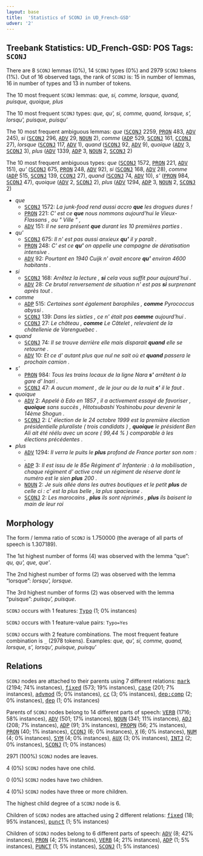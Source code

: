 ```yaml
---
layout: base
title:  'Statistics of SCONJ in UD_French-GSD'
udver: '2'
---
```


## Treebank Statistics: UD_French-GSD: POS Tags: `SCONJ`

There are 8 `SCONJ` lemmas (0%), 14 `SCONJ` types (0%) and 2979 `SCONJ` tokens (1%).
Out of 16 observed tags, the rank of `SCONJ` is: 15 in number of lemmas, 16 in number of types and 13 in number of tokens.

The 10 most frequent `SCONJ` lemmas: <em>que, si, comme, lorsque, quand, puisque, quoique, plus</em>

The 10 most frequent `SCONJ` types:  <em>que, qu', si, comme, quand, lorsque, s', lorsqu', puisque, puisqu'</em>

The 10 most frequent ambiguous lemmas: <em>que</em> (<tt><a href="fr_gsd-pos-SCONJ.html">SCONJ</a></tt> 2259, <tt><a href="fr_gsd-pos-PRON.html">PRON</a></tt> 483, <tt><a href="fr_gsd-pos-ADV.html">ADV</a></tt> 245), <em>si</em> (<tt><a href="fr_gsd-pos-SCONJ.html">SCONJ</a></tt> 296, <tt><a href="fr_gsd-pos-ADV.html">ADV</a></tt> 29, <tt><a href="fr_gsd-pos-NOUN.html">NOUN</a></tt> 2), <em>comme</em> (<tt><a href="fr_gsd-pos-ADP.html">ADP</a></tt> 529, <tt><a href="fr_gsd-pos-SCONJ.html">SCONJ</a></tt> 161, <tt><a href="fr_gsd-pos-CCONJ.html">CCONJ</a></tt> 27), <em>lorsque</em> (<tt><a href="fr_gsd-pos-SCONJ.html">SCONJ</a></tt> 117, <tt><a href="fr_gsd-pos-ADV.html">ADV</a></tt> 1), <em>quand</em> (<tt><a href="fr_gsd-pos-SCONJ.html">SCONJ</a></tt> 92, <tt><a href="fr_gsd-pos-ADV.html">ADV</a></tt> 9), <em>quoique</em> (<tt><a href="fr_gsd-pos-ADV.html">ADV</a></tt> 3, <tt><a href="fr_gsd-pos-SCONJ.html">SCONJ</a></tt> 3), <em>plus</em> (<tt><a href="fr_gsd-pos-ADV.html">ADV</a></tt> 1339, <tt><a href="fr_gsd-pos-ADP.html">ADP</a></tt> 3, <tt><a href="fr_gsd-pos-NOUN.html">NOUN</a></tt> 2, <tt><a href="fr_gsd-pos-SCONJ.html">SCONJ</a></tt> 2)

The 10 most frequent ambiguous types:  <em>que</em> (<tt><a href="fr_gsd-pos-SCONJ.html">SCONJ</a></tt> 1572, <tt><a href="fr_gsd-pos-PRON.html">PRON</a></tt> 221, <tt><a href="fr_gsd-pos-ADV.html">ADV</a></tt> 151), <em>qu'</em> (<tt><a href="fr_gsd-pos-SCONJ.html">SCONJ</a></tt> 675, <tt><a href="fr_gsd-pos-PRON.html">PRON</a></tt> 248, <tt><a href="fr_gsd-pos-ADV.html">ADV</a></tt> 92), <em>si</em> (<tt><a href="fr_gsd-pos-SCONJ.html">SCONJ</a></tt> 168, <tt><a href="fr_gsd-pos-ADV.html">ADV</a></tt> 28), <em>comme</em> (<tt><a href="fr_gsd-pos-ADP.html">ADP</a></tt> 515, <tt><a href="fr_gsd-pos-SCONJ.html">SCONJ</a></tt> 139, <tt><a href="fr_gsd-pos-CCONJ.html">CCONJ</a></tt> 27), <em>quand</em> (<tt><a href="fr_gsd-pos-SCONJ.html">SCONJ</a></tt> 74, <tt><a href="fr_gsd-pos-ADV.html">ADV</a></tt> 10), <em>s'</em> (<tt><a href="fr_gsd-pos-PRON.html">PRON</a></tt> 984, <tt><a href="fr_gsd-pos-SCONJ.html">SCONJ</a></tt> 47), <em>quoique</em> (<tt><a href="fr_gsd-pos-ADV.html">ADV</a></tt> 2, <tt><a href="fr_gsd-pos-SCONJ.html">SCONJ</a></tt> 2), <em>plus</em> (<tt><a href="fr_gsd-pos-ADV.html">ADV</a></tt> 1294, <tt><a href="fr_gsd-pos-ADP.html">ADP</a></tt> 3, <tt><a href="fr_gsd-pos-NOUN.html">NOUN</a></tt> 2, <tt><a href="fr_gsd-pos-SCONJ.html">SCONJ</a></tt> 2)


* <em>que</em>
  * <tt><a href="fr_gsd-pos-SCONJ.html">SCONJ</a></tt> 1572: <em>La junk-food rend aussi accro <b>que</b> les drogues dures !</em>
  * <tt><a href="fr_gsd-pos-PRON.html">PRON</a></tt> 221: <em>C' est ce <b>que</b> nous nommons aujourd'hui le Vieux-Flassans , ou " Ville " ,</em>
  * <tt><a href="fr_gsd-pos-ADV.html">ADV</a></tt> 151: <em>Il ne sera présent <b>que</b> durant les 10 premières parties .</em>
* <em>qu'</em>
  * <tt><a href="fr_gsd-pos-SCONJ.html">SCONJ</a></tt> 675: <em>Il n' est pas aussi anxieux <b>qu'</b> il y paraît .</em>
  * <tt><a href="fr_gsd-pos-PRON.html">PRON</a></tt> 248: <em>C' est ce <b>qu'</b> on appelle une campagne de dératisation intensive .</em>
  * <tt><a href="fr_gsd-pos-ADV.html">ADV</a></tt> 92: <em>Pourtant en 1940 Cuijk n' avait encore <b>qu'</b> environ 4600 habitants .</em>
* <em>si</em>
  * <tt><a href="fr_gsd-pos-SCONJ.html">SCONJ</a></tt> 168: <em>Arrêtez la lecture , <b>si</b> cela vous suffit pour aujourd'hui .</em>
  * <tt><a href="fr_gsd-pos-ADV.html">ADV</a></tt> 28: <em>Ce brutal renversement de situation n' est pas <b>si</b> surprenant après tout .</em>
* <em>comme</em>
  * <tt><a href="fr_gsd-pos-ADP.html">ADP</a></tt> 515: <em>Certaines sont également barophiles , <b>comme</b> Pyrococcus abyssi .</em>
  * <tt><a href="fr_gsd-pos-SCONJ.html">SCONJ</a></tt> 139: <em>Dans les sixties , ce n' était pas <b>comme</b> aujourd'hui .</em>
  * <tt><a href="fr_gsd-pos-CCONJ.html">CCONJ</a></tt> 27: <em>Le château , <b>comme</b> Le Câtelet , relevaient de la châtellenie de Varenguebec .</em>
* <em>quand</em>
  * <tt><a href="fr_gsd-pos-SCONJ.html">SCONJ</a></tt> 74: <em>Il se trouve derrière elle mais disparait <b>quand</b> elle se retourne .</em>
  * <tt><a href="fr_gsd-pos-ADV.html">ADV</a></tt> 10: <em>Et ce d' autant plus que nul ne sait où et <b>quand</b> passera le prochain camion .</em>
* <em>s'</em>
  * <tt><a href="fr_gsd-pos-PRON.html">PRON</a></tt> 984: <em>Tous les trains locaux de la ligne Nara <b>s'</b> arrêtent à la gare d' Inari .</em>
  * <tt><a href="fr_gsd-pos-SCONJ.html">SCONJ</a></tt> 47: <em>A aucun moment , de le jour ou de la nuit <b>s'</b> il le faut .</em>
* <em>quoique</em>
  * <tt><a href="fr_gsd-pos-ADV.html">ADV</a></tt> 2: <em>Appelé à Edo en 1857 , il a activement essayé de favoriser , <b>quoique</b> sans succès , Hitotsubashi Yoshinobu pour devenir le 14ème Shogun .</em>
  * <tt><a href="fr_gsd-pos-SCONJ.html">SCONJ</a></tt> 2: <em>L' élection de le 24 octobre 1999 est la première élection présidentielle pluraliste ( trois candidats ) , <b>quoique</b> le président Ben Ali ait été réélu avec un score ( 99,44 % ) comparable à les élections précédentes .</em>
* <em>plus</em>
  * <tt><a href="fr_gsd-pos-ADV.html">ADV</a></tt> 1294: <em>Il verra le puits le <b>plus</b> profond de France porter son nom : .</em>
  * <tt><a href="fr_gsd-pos-ADP.html">ADP</a></tt> 3: <em>Il est issu de le 85e Régiment d' Infanterie : à la mobilisation , chaque régiment d' active créé un régiment de réserve dont le numéro est le sien <b>plus</b> 200 .</em>
  * <tt><a href="fr_gsd-pos-NOUN.html">NOUN</a></tt> 2: <em>Je suis allée dans les autres boutiques et le petit <b>plus</b> de celle ci : c' est la plus belle , la plus spacieuse .</em>
  * <tt><a href="fr_gsd-pos-SCONJ.html">SCONJ</a></tt> 2: <em>Les marocains , <b>plus</b> ils sont réprimés , <b>plus</b> ils baisent la main de leur roi</em>

## Morphology

The form / lemma ratio of `SCONJ` is 1.750000 (the average of all parts of speech is 1.307189).

The 1st highest number of forms (4) was observed with the lemma “que”: <em>qu, qu', que, que'</em>.

The 2nd highest number of forms (2) was observed with the lemma “lorsque”: <em>lorsqu', lorsque</em>.

The 3rd highest number of forms (2) was observed with the lemma “puisque”: <em>puisqu', puisque</em>.

`SCONJ` occurs with 1 features: <tt><a href="fr_gsd-feat-Typo.html">Typo</a></tt> (1; 0% instances)

`SCONJ` occurs with 1 feature-value pairs: `Typo=Yes`

`SCONJ` occurs with 2 feature combinations.
The most frequent feature combination is `_` (2978 tokens).
Examples: <em>que, qu', si, comme, quand, lorsque, s', lorsqu', puisque, puisqu'</em>


## Relations

`SCONJ` nodes are attached to their parents using 7 different relations: <tt><a href="fr_gsd-dep-mark.html">mark</a></tt> (2194; 74% instances), <tt><a href="fr_gsd-dep-fixed.html">fixed</a></tt> (573; 19% instances), <tt><a href="fr_gsd-dep-case.html">case</a></tt> (201; 7% instances), <tt><a href="fr_gsd-dep-advmod.html">advmod</a></tt> (5; 0% instances), <tt><a href="fr_gsd-dep-cc.html">cc</a></tt> (3; 0% instances), <tt><a href="fr_gsd-dep-dep-comp.html">dep:comp</a></tt> (2; 0% instances), <tt><a href="fr_gsd-dep-dep.html">dep</a></tt> (1; 0% instances)

Parents of `SCONJ` nodes belong to 14 different parts of speech: <tt><a href="fr_gsd-pos-VERB.html">VERB</a></tt> (1716; 58% instances), <tt><a href="fr_gsd-pos-ADV.html">ADV</a></tt> (501; 17% instances), <tt><a href="fr_gsd-pos-NOUN.html">NOUN</a></tt> (341; 11% instances), <tt><a href="fr_gsd-pos-ADJ.html">ADJ</a></tt> (208; 7% instances), <tt><a href="fr_gsd-pos-ADP.html">ADP</a></tt> (91; 3% instances), <tt><a href="fr_gsd-pos-PROPN.html">PROPN</a></tt> (56; 2% instances), <tt><a href="fr_gsd-pos-PRON.html">PRON</a></tt> (40; 1% instances), <tt><a href="fr_gsd-pos-CCONJ.html">CCONJ</a></tt> (6; 0% instances), <tt><a href="fr_gsd-pos-X.html">X</a></tt> (6; 0% instances), <tt><a href="fr_gsd-pos-NUM.html">NUM</a></tt> (4; 0% instances), <tt><a href="fr_gsd-pos-SYM.html">SYM</a></tt> (4; 0% instances), <tt><a href="fr_gsd-pos-AUX.html">AUX</a></tt> (3; 0% instances), <tt><a href="fr_gsd-pos-INTJ.html">INTJ</a></tt> (2; 0% instances), <tt><a href="fr_gsd-pos-SCONJ.html">SCONJ</a></tt> (1; 0% instances)

2971 (100%) `SCONJ` nodes are leaves.

4 (0%) `SCONJ` nodes have one child.

0 (0%) `SCONJ` nodes have two children.

4 (0%) `SCONJ` nodes have three or more children.

The highest child degree of a `SCONJ` node is 6.

Children of `SCONJ` nodes are attached using 2 different relations: <tt><a href="fr_gsd-dep-fixed.html">fixed</a></tt> (18; 95% instances), <tt><a href="fr_gsd-dep-punct.html">punct</a></tt> (1; 5% instances)

Children of `SCONJ` nodes belong to 6 different parts of speech: <tt><a href="fr_gsd-pos-ADV.html">ADV</a></tt> (8; 42% instances), <tt><a href="fr_gsd-pos-PRON.html">PRON</a></tt> (4; 21% instances), <tt><a href="fr_gsd-pos-VERB.html">VERB</a></tt> (4; 21% instances), <tt><a href="fr_gsd-pos-ADP.html">ADP</a></tt> (1; 5% instances), <tt><a href="fr_gsd-pos-PUNCT.html">PUNCT</a></tt> (1; 5% instances), <tt><a href="fr_gsd-pos-SCONJ.html">SCONJ</a></tt> (1; 5% instances)

